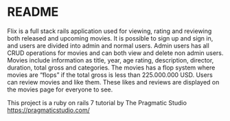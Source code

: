 # README

Flix is a full stack rails application used for viewing, rating and reviewing both released and upcoming movies. It is possible to sign up and sign in, and users are divided into admin and normal users. Admin users has all CRUD operations for movies and can both view and delete non admin users. Movies include information as title, year, age rating, description, director, duration, total gross and categories. The movies has a flop system where movies are “flops” if the total gross is less than 225.000.000 USD. Users can review movies and like them. These likes and reviews are displayed on the movies page for everyone to see.  

This project is a ruby on rails 7 tutorial by The Pragmatic Studio 
https://pragmaticstudio.com/
